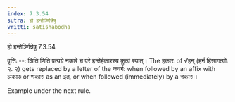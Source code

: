 ```yaml
---
index: 7.3.54
sutra: हो हन्तेर्ञ्णिन्नेषु
vritti: satishabodha
---
```



 हो हन्तेर्ञ्णिन्नेषु 7.3.54 


वृत्तिः --: ञिति णिति प्रत्यये नकारे च परे हन्तेर्हकारस्य कुत्वं स्यात्। The हकारः of √हन् (हनँ हिंसागत्योः २. २) gets replaced by a letter of the कवर्ग: when followed by an affix with ञकारः or णकारः as an इत्, or when followed (immediately) by a नकारः। 


Example under the next rule. 


